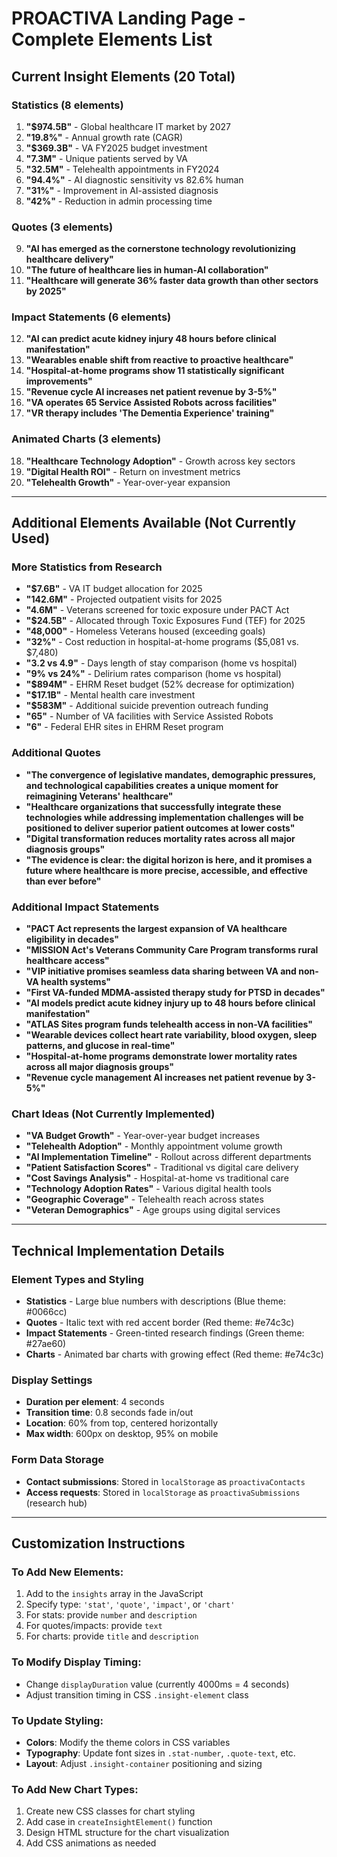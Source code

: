 # PROACTIVA Landing Page - Complete Elements List

## Current Insight Elements (20 Total)

### Statistics (8 elements)
1. **"$974.5B"** - Global healthcare IT market by 2027
2. **"19.8%"** - Annual growth rate (CAGR)
3. **"$369.3B"** - VA FY2025 budget investment
4. **"7.3M"** - Unique patients served by VA
5. **"32.5M"** - Telehealth appointments in FY2024
6. **"94.4%"** - AI diagnostic sensitivity vs 82.6% human
7. **"31%"** - Improvement in AI-assisted diagnosis
8. **"42%"** - Reduction in admin processing time

### Quotes (3 elements)
9. **"AI has emerged as the cornerstone technology revolutionizing healthcare delivery"**
10. **"The future of healthcare lies in human-AI collaboration"**
11. **"Healthcare will generate 36% faster data growth than other sectors by 2025"**

### Impact Statements (6 elements)
12. **"AI can predict acute kidney injury 48 hours before clinical manifestation"**
13. **"Wearables enable shift from reactive to proactive healthcare"**
14. **"Hospital-at-home programs show 11 statistically significant improvements"**
15. **"Revenue cycle AI increases net patient revenue by 3-5%"**
16. **"VA operates 65 Service Assisted Robots across facilities"**
17. **"VR therapy includes 'The Dementia Experience' training"**

### Animated Charts (3 elements)
18. **"Healthcare Technology Adoption"** - Growth across key sectors
19. **"Digital Health ROI"** - Return on investment metrics
20. **"Telehealth Growth"** - Year-over-year expansion

---

## Additional Elements Available (Not Currently Used)

### More Statistics from Research
- **"$7.6B"** - VA IT budget allocation for 2025
- **"142.6M"** - Projected outpatient visits for 2025
- **"4.6M"** - Veterans screened for toxic exposure under PACT Act
- **"$24.5B"** - Allocated through Toxic Exposures Fund (TEF) for 2025
- **"48,000"** - Homeless Veterans housed (exceeding goals)
- **"32%"** - Cost reduction in hospital-at-home programs ($5,081 vs. $7,480)
- **"3.2 vs 4.9"** - Days length of stay comparison (home vs hospital)
- **"9% vs 24%"** - Delirium rates comparison (home vs hospital)
- **"$894M"** - EHRM Reset budget (52% decrease for optimization)
- **"$17.1B"** - Mental health care investment
- **"$583M"** - Additional suicide prevention outreach funding
- **"65"** - Number of VA facilities with Service Assisted Robots
- **"6"** - Federal EHR sites in EHRM Reset program

### Additional Quotes
- **"The convergence of legislative mandates, demographic pressures, and technological capabilities creates a unique moment for reimagining Veterans' healthcare"**
- **"Healthcare organizations that successfully integrate these technologies while addressing implementation challenges will be positioned to deliver superior patient outcomes at lower costs"**
- **"Digital transformation reduces mortality rates across all major diagnosis groups"**
- **"The evidence is clear: the digital horizon is here, and it promises a future where healthcare is more precise, accessible, and effective than ever before"**

### Additional Impact Statements
- **"PACT Act represents the largest expansion of VA healthcare eligibility in decades"**
- **"MISSION Act's Veterans Community Care Program transforms rural healthcare access"**
- **"VIP initiative promises seamless data sharing between VA and non-VA health systems"**
- **"First VA-funded MDMA-assisted therapy study for PTSD in decades"**
- **"AI models predict acute kidney injury up to 48 hours before clinical manifestation"**
- **"ATLAS Sites program funds telehealth access in non-VA facilities"**
- **"Wearable devices collect heart rate variability, blood oxygen, sleep patterns, and glucose in real-time"**
- **"Hospital-at-home programs demonstrate lower mortality rates across all major diagnosis groups"**
- **"Revenue cycle management AI increases net patient revenue by 3-5%"**

### Chart Ideas (Not Currently Implemented)
- **"VA Budget Growth"** - Year-over-year budget increases
- **"Telehealth Adoption"** - Monthly appointment volume growth
- **"AI Implementation Timeline"** - Rollout across different departments
- **"Patient Satisfaction Scores"** - Traditional vs digital care delivery
- **"Cost Savings Analysis"** - Hospital-at-home vs traditional care
- **"Technology Adoption Rates"** - Various digital health tools
- **"Geographic Coverage"** - Telehealth reach across states
- **"Veteran Demographics"** - Age groups using digital services

---

## Technical Implementation Details

### Element Types and Styling
- **Statistics** - Large blue numbers with descriptions (Blue theme: #0066cc)
- **Quotes** - Italic text with red accent border (Red theme: #e74c3c) 
- **Impact Statements** - Green-tinted research findings (Green theme: #27ae60)
- **Charts** - Animated bar charts with growing effect (Red theme: #e74c3c)

### Display Settings
- **Duration per element**: 4 seconds
- **Transition time**: 0.8 seconds fade in/out
- **Location**: 60% from top, centered horizontally
- **Max width**: 600px on desktop, 95% on mobile

### Form Data Storage
- **Contact submissions**: Stored in `localStorage` as `proactivaContacts`
- **Access requests**: Stored in `localStorage` as `proactivaSubmissions` (research hub)

---

## Customization Instructions

### To Add New Elements:
1. Add to the `insights` array in the JavaScript
2. Specify type: `'stat'`, `'quote'`, `'impact'`, or `'chart'`
3. For stats: provide `number` and `description`
4. For quotes/impacts: provide `text`
5. For charts: provide `title` and `description`

### To Modify Display Timing:
- Change `displayDuration` value (currently 4000ms = 4 seconds)
- Adjust transition timing in CSS `.insight-element` class

### To Update Styling:
- **Colors**: Modify the theme colors in CSS variables
- **Typography**: Update font sizes in `.stat-number`, `.quote-text`, etc.
- **Layout**: Adjust `.insight-container` positioning and sizing

### To Add New Chart Types:
1. Create new CSS classes for chart styling
2. Add case in `createInsightElement()` function
3. Design HTML structure for the chart visualization
4. Add CSS animations as needed